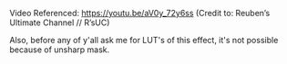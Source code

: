 Video Referenced: https://youtu.be/aV0y_72y6ss (Credit to: Reuben’s Ultimate Channel // R’sUC)

Also, before any of y'all ask me for LUT's of this effect, it's not possible because of unsharp mask.